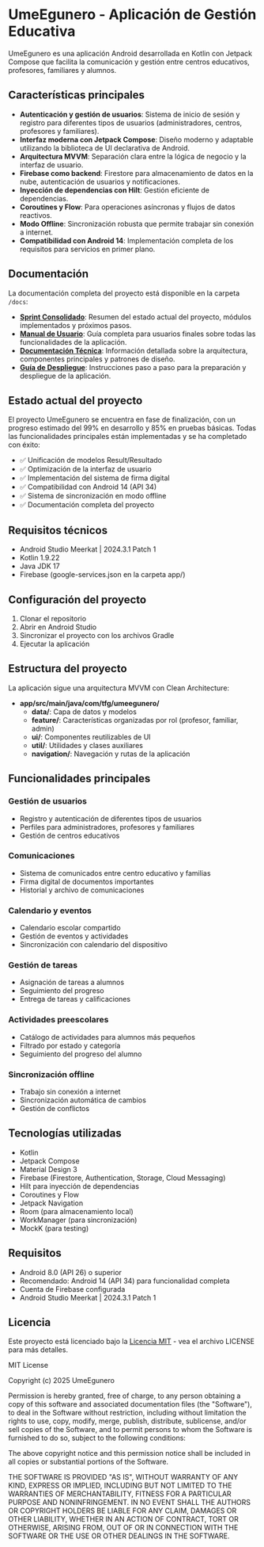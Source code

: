 # UmeEgunero - Aplicación de Gestión Educativa

UmeEgunero es una aplicación Android desarrollada en Kotlin con Jetpack Compose que facilita la comunicación y gestión entre centros educativos, profesores, familiares y alumnos.

## Características principales

- **Autenticación y gestión de usuarios**: Sistema de inicio de sesión y registro para diferentes tipos de usuarios (administradores, centros, profesores y familiares).
- **Interfaz moderna con Jetpack Compose**: Diseño moderno y adaptable utilizando la biblioteca de UI declarativa de Android.
- **Arquitectura MVVM**: Separación clara entre la lógica de negocio y la interfaz de usuario.
- **Firebase como backend**: Firestore para almacenamiento de datos en la nube, autenticación de usuarios y notificaciones.
- **Inyección de dependencias con Hilt**: Gestión eficiente de dependencias.
- **Coroutines y Flow**: Para operaciones asíncronas y flujos de datos reactivos.
- **Modo Offline**: Sincronización robusta que permite trabajar sin conexión a internet.
- **Compatibilidad con Android 14**: Implementación completa de los requisitos para servicios en primer plano.

## Documentación

La documentación completa del proyecto está disponible en la carpeta `/docs`:

- **[Sprint Consolidado](./docs/Sprint_Consolidado.md)**: Resumen del estado actual del proyecto, módulos implementados y próximos pasos.
- **[Manual de Usuario](./docs/Manual_Usuario.md)**: Guía completa para usuarios finales sobre todas las funcionalidades de la aplicación.
- **[Documentación Técnica](./docs/Documentacion_Tecnica.md)**: Información detallada sobre la arquitectura, componentes principales y patrones de diseño.
- **[Guía de Despliegue](./docs/Guia_Despliegue.md)**: Instrucciones paso a paso para la preparación y despliegue de la aplicación.

## Estado actual del proyecto

El proyecto UmeEgunero se encuentra en fase de finalización, con un progreso estimado del 99% en desarrollo y 85% en pruebas básicas. Todas las funcionalidades principales están implementadas y se ha completado con éxito:

- ✅ Unificación de modelos Result/Resultado
- ✅ Optimización de la interfaz de usuario
- ✅ Implementación del sistema de firma digital
- ✅ Compatibilidad con Android 14 (API 34)
- ✅ Sistema de sincronización en modo offline
- ✅ Documentación completa del proyecto

## Requisitos técnicos

- Android Studio Meerkat | 2024.3.1 Patch 1
- Kotlin 1.9.22
- Java JDK 17
- Firebase (google-services.json en la carpeta app/)

## Configuración del proyecto

1. Clonar el repositorio
2. Abrir en Android Studio
3. Sincronizar el proyecto con los archivos Gradle
4. Ejecutar la aplicación

## Estructura del proyecto

La aplicación sigue una arquitectura MVVM con Clean Architecture:

- **app/src/main/java/com/tfg/umeegunero/**
  - **data/**: Capa de datos y modelos
  - **feature/**: Características organizadas por rol (profesor, familiar, admin)
  - **ui/**: Componentes reutilizables de UI
  - **util/**: Utilidades y clases auxiliares
  - **navigation/**: Navegación y rutas de la aplicación

## Funcionalidades principales

### Gestión de usuarios
- Registro y autenticación de diferentes tipos de usuarios
- Perfiles para administradores, profesores y familiares
- Gestión de centros educativos

### Comunicaciones
- Sistema de comunicados entre centro educativo y familias
- Firma digital de documentos importantes
- Historial y archivo de comunicaciones

### Calendario y eventos
- Calendario escolar compartido
- Gestión de eventos y actividades
- Sincronización con calendario del dispositivo

### Gestión de tareas
- Asignación de tareas a alumnos
- Seguimiento del progreso
- Entrega de tareas y calificaciones

### Actividades preescolares
- Catálogo de actividades para alumnos más pequeños
- Filtrado por estado y categoría
- Seguimiento del progreso del alumno

### Sincronización offline
- Trabajo sin conexión a internet
- Sincronización automática de cambios
- Gestión de conflictos

## Tecnologías utilizadas

- Kotlin
- Jetpack Compose
- Material Design 3
- Firebase (Firestore, Authentication, Storage, Cloud Messaging)
- Hilt para inyección de dependencias
- Coroutines y Flow
- Jetpack Navigation
- Room (para almacenamiento local)
- WorkManager (para sincronización)
- MockK (para testing)

## Requisitos

- Android 8.0 (API 26) o superior
- Recomendado: Android 14 (API 34) para funcionalidad completa
- Cuenta de Firebase configurada
- Android Studio Meerkat | 2024.3.1 Patch 1

## Licencia

Este proyecto está licenciado bajo la [Licencia MIT](https://opensource.org/licenses/MIT) - vea el archivo LICENSE para más detalles.

MIT License

Copyright (c) 2025 UmeEgunero

Permission is hereby granted, free of charge, to any person obtaining a copy
of this software and associated documentation files (the "Software"), to deal
in the Software without restriction, including without limitation the rights
to use, copy, modify, merge, publish, distribute, sublicense, and/or sell
copies of the Software, and to permit persons to whom the Software is
furnished to do so, subject to the following conditions:

The above copyright notice and this permission notice shall be included in all
copies or substantial portions of the Software.

THE SOFTWARE IS PROVIDED "AS IS", WITHOUT WARRANTY OF ANY KIND, EXPRESS OR
IMPLIED, INCLUDING BUT NOT LIMITED TO THE WARRANTIES OF MERCHANTABILITY,
FITNESS FOR A PARTICULAR PURPOSE AND NONINFRINGEMENT. IN NO EVENT SHALL THE
AUTHORS OR COPYRIGHT HOLDERS BE LIABLE FOR ANY CLAIM, DAMAGES OR OTHER
LIABILITY, WHETHER IN AN ACTION OF CONTRACT, TORT OR OTHERWISE, ARISING FROM,
OUT OF OR IN CONNECTION WITH THE SOFTWARE OR THE USE OR OTHER DEALINGS IN THE
SOFTWARE.

